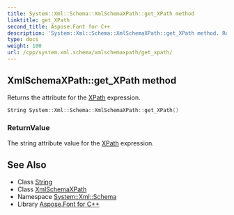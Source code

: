 ```yaml
---
title: System::Xml::Schema::XmlSchemaXPath::get_XPath method
linktitle: get_XPath
second_title: Aspose.Font for C++
description: 'System::Xml::Schema::XmlSchemaXPath::get_XPath method. Returns the attribute for the XPath expression in C++.'
type: docs
weight: 100
url: /cpp/system.xml.schema/xmlschemaxpath/get_xpath/
---
```

## XmlSchemaXPath::get_XPath method


Returns the attribute for the [XPath](../../../system.xml.xpath/) expression.

```cpp
String System::Xml::Schema::XmlSchemaXPath::get_XPath()
```


### ReturnValue

The string attribute value for the [XPath](../../../system.xml.xpath/) expression.

## See Also

* Class [String](../../../system/string/)
* Class [XmlSchemaXPath](../)
* Namespace [System::Xml::Schema](../../)
* Library [Aspose.Font for C++](../../../)
